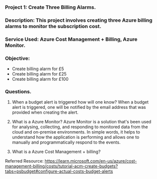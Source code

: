 ### Project 1: Create Three Billing Alarms.

### Description: This project involves creating three Azure billing alarms to monitor the subscription cost.

### Service Used: Azure Cost Management + Billing, Azure Monitor.

### Objective:

- Create billing alarm for £5
- Create billing alarm for £25
- Create billing alarm for £100

### Questions.

1. When a budget alert is triggered how will one know?
   When a budget alert is triggered, one will be notified by the email address that was provided when creating the alert.

2. What is a Azure Monitor?
   Azure Monitor is a solution that's been used for analysing, collecting, and responding to monitored data from the cloud and on-premise environments.
   In simple words, it helps to understand how the application is performing and allows one to manually and programmatically respond to the events.

3. What is a Azure Cost Management + billing?

Referred Resource:
https://learn.microsoft.com/en-us/azure/cost-management-billing/costs/tutorial-acm-create-budgets?tabs=psbudget#configure-actual-costs-budget-alerts
